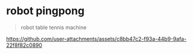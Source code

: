 # robot pingpong

> robot table tennis machine

https://github.com/user-attachments/assets/c8bb47c2-f93a-44b9-9afa-22f8f82c0890
